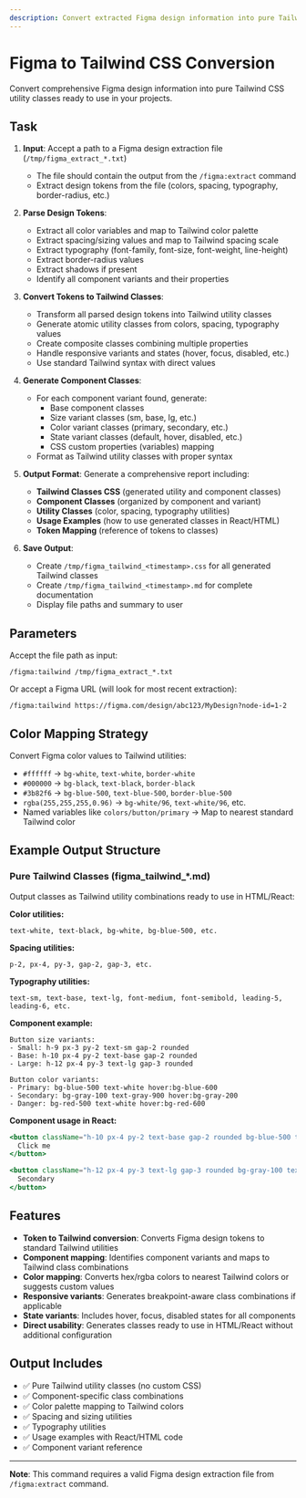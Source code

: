 ```yaml
---
description: Convert extracted Figma design information into pure Tailwind CSS utility classes
---
```


# Figma to Tailwind CSS Conversion

Convert comprehensive Figma design information into pure Tailwind CSS utility classes ready to use in your projects.

## Task

1. **Input**: Accept a path to a Figma design extraction file (`/tmp/figma_extract_*.txt`)
   - The file should contain the output from the `/figma:extract` command
   - Extract design tokens from the file (colors, spacing, typography, border-radius, etc.)

2. **Parse Design Tokens**:
   - Extract all color variables and map to Tailwind color palette
   - Extract spacing/sizing values and map to Tailwind spacing scale
   - Extract typography (font-family, font-size, font-weight, line-height)
   - Extract border-radius values
   - Extract shadows if present
   - Identify all component variants and their properties

3. **Convert Tokens to Tailwind Classes**:
   - Transform all parsed design tokens into Tailwind utility classes
   - Generate atomic utility classes from colors, spacing, typography values
   - Create composite classes combining multiple properties
   - Handle responsive variants and states (hover, focus, disabled, etc.)
   - Use standard Tailwind syntax with direct values

4. **Generate Component Classes**:
   - For each component variant found, generate:
     - Base component classes
     - Size variant classes (sm, base, lg, etc.)
     - Color variant classes (primary, secondary, etc.)
     - State variant classes (default, hover, disabled, etc.)
     - CSS custom properties (variables) mapping
   - Format as Tailwind utility classes with proper syntax

5. **Output Format**: Generate a comprehensive report including:
   - **Tailwind Classes CSS** (generated utility and component classes)
   - **Component Classes** (organized by component and variant)
   - **Utility Classes** (color, spacing, typography utilities)
   - **Usage Examples** (how to use generated classes in React/HTML)
   - **Token Mapping** (reference of tokens to classes)

6. **Save Output**:
   - Create `/tmp/figma_tailwind_<timestamp>.css` for all generated Tailwind classes
   - Create `/tmp/figma_tailwind_<timestamp>.md` for complete documentation
   - Display file paths and summary to user

## Parameters

Accept the file path as input:
```
/figma:tailwind /tmp/figma_extract_*.txt
```

Or accept a Figma URL (will look for most recent extraction):
```
/figma:tailwind https://figma.com/design/abc123/MyDesign?node-id=1-2
```

## Color Mapping Strategy

Convert Figma color values to Tailwind utilities:
- `#ffffff` → `bg-white`, `text-white`, `border-white`
- `#000000` → `bg-black`, `text-black`, `border-black`
- `#3b82f6` → `bg-blue-500`, `text-blue-500`, `border-blue-500`
- `rgba(255,255,255,0.96)` → `bg-white/96`, `text-white/96`, etc.
- Named variables like `colors/button/primary` → Map to nearest standard Tailwind color

## Example Output Structure

### Pure Tailwind Classes (figma_tailwind_*.md)

Output classes as Tailwind utility combinations ready to use in HTML/React:

**Color utilities:**
```
text-white, text-black, bg-white, bg-blue-500, etc.
```

**Spacing utilities:**
```
p-2, px-4, py-3, gap-2, gap-3, etc.
```

**Typography utilities:**
```
text-sm, text-base, text-lg, font-medium, font-semibold, leading-5, leading-6, etc.
```

**Component example:**
```
Button size variants:
- Small: h-9 px-3 py-2 text-sm gap-2 rounded
- Base: h-10 px-4 py-2 text-base gap-2 rounded
- Large: h-12 px-4 py-3 text-lg gap-3 rounded

Button color variants:
- Primary: bg-blue-500 text-white hover:bg-blue-600
- Secondary: bg-gray-100 text-gray-900 hover:bg-gray-200
- Danger: bg-red-500 text-white hover:bg-red-600
```

**Component usage in React:**
```jsx
<button className="h-10 px-4 py-2 text-base gap-2 rounded bg-blue-500 text-white hover:bg-blue-600">
  Click me
</button>

<button className="h-12 px-4 py-3 text-lg gap-3 rounded bg-gray-100 text-gray-900">
  Secondary
</button>
```

## Features

- **Token to Tailwind conversion**: Converts Figma design tokens to standard Tailwind utilities
- **Component mapping**: Identifies component variants and maps to Tailwind class combinations
- **Color mapping**: Converts hex/rgba colors to nearest Tailwind colors or suggests custom values
- **Responsive variants**: Generates breakpoint-aware class combinations if applicable
- **State variants**: Includes hover, focus, disabled states for all components
- **Direct usability**: Generates classes ready to use in HTML/React without additional configuration

## Output Includes

- ✅ Pure Tailwind utility classes (no custom CSS)
- ✅ Component-specific class combinations
- ✅ Color palette mapping to Tailwind colors
- ✅ Spacing and sizing utilities
- ✅ Typography utilities
- ✅ Usage examples with React/HTML code
- ✅ Component variant reference

---

**Note**: This command requires a valid Figma design extraction file from `/figma:extract` command.
